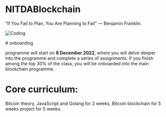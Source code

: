 # NITDABlockchain

“If You Fail to Plan, You Are Planning to Fail” — Benjamin Franklin.
<p align="Left"><img align="center" alt="Coding" src="https://media.giphy.com/media/xUySTOigOUHucl3rfW/giphy.gif"></p>
# onboarding 

programme will start on **8 December 2022**, where you will delve deeper into the programme and complete a series of assignments. 
If you finish among the top 30% of the class, you will be onboarded into the main blockchain programme.

# Core curriculum: 
Bitcoin theory, JavaScript and Golang for 2 weeks, 
Bitcoin blockchain for 5 weeks 
project for 5 weeks.
